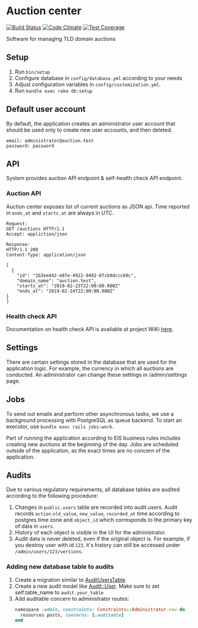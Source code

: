 # Auction center

[![Build Status](https://travis-ci.org/internetee/auction_center.svg?branch=master)](https://travis-ci.org/internetee/auction_center)
[![Code Climate](https://codeclimate.com/github/internetee/auction_center/badges/gpa.svg)](https://codeclimate.com/github/internetee/auction_center)
[![Test Coverage](https://codeclimate.com/github/internetee/auction_center/badges/coverage.svg)](https://codeclimate.com/github/internetee/auction_center/coverage)

Software for managing TLD domain auctions

## Setup

1. Run `bin/setup`
2. Configure database in `config/database.yml` according to your needs
3. Adjust configuration variables in `config/customization.yml`.
4. Run `bundle exec rake db:setup`

## Default user account

By default, the application creates an administrator user account that should be used only to create new user accounts, and then deleted.

```
email: administrator@auction.test
password: password
```

## API

System provides auction API endpoint & self-health check API endpoint.

### Auction API
Auction center exposes list of current auctions as JSON api. Time reported in `ends_at` and `starts_at` are always in UTC.

```
Request:
GET /auctions HTTP/1.1
Accept: appliction/json

Response:
HTTP/1.1 200
Content-Type: application/json

[
  {
    "id": "1b3ee442-e8fe-4922-9492-8fcb9dccc69c",
    "domain_name": "auction.test",
    "starts_at": "2019-02-23T22:00:00.000Z"
    "ends_at": "2019-02-24T22:00:00.000Z"
}
]
```

### Health check API

Documentation on health check API is available at project WiKi [here](https://github.com/internetee/auction_center/wiki/Health-check-API).
## Settings

There are certain settings stored in the database that are used for the application logic. For example, the currency in which all auctions are conducted. An administrator can change these settings in /admin/settings page.

## Jobs

To send out emails and perform other asynchronous tasks, we use a background processing with PostgreSQL as queue backend. To start an executor, use `bundle exec rails jobs:work`.

Part of running the application according to EIS business rules includes creating new auctions at the beginning of the day. Jobs are scheduled outside of the application, as the exact times are no concern of the application.

## Audits

Due to various regulatory requirements, all database tables are audited according to the following procedure:

1. Changes in `public.users` table are recorded into audit.users. Audit records `action` `old_value`, `new_value`, `recorded_at` time according to postgres time zone and `object_id` which corresponds to the primary key of data in `users`.
2. History of each object is visible in the UI for the administrator.
3. Audit data is never deleted, even if the original object is. For example, if you destroy user with id `123`, it's history can still be accessed under `/admin/users/123/versions`.

### Adding new database table to audits

1. Create a migration similar to [AuditUsersTable](db/migrate/20180921084531_audit_users_table.rb)
2. Create a new audit model like [Audit::User](app/models/audit/user.rb).
   Make sure to set self.table_name to `audit.your_table`
3. Add auditable concern to administrator routes:
   ```ruby
   namespace :admin, constraints: Constraints::Administrator.new do
     resources posts, concerns: [:auditable]
   end
   ```
